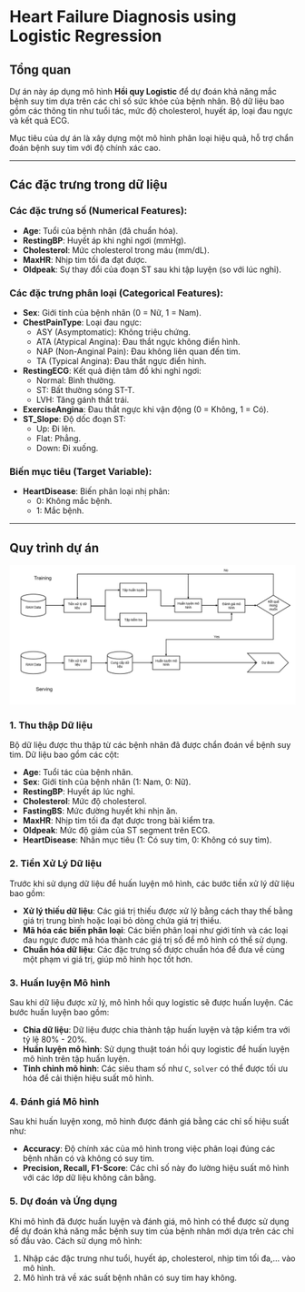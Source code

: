 # Heart Failure Diagnosis using Logistic Regression

## Tổng quan

Dự án này áp dụng mô hình **Hồi quy Logistic** để dự đoán khả năng mắc bệnh suy tim dựa trên các chỉ số sức khỏe của bệnh nhân. Bộ dữ liệu bao gồm các thông tin như tuổi tác, mức độ cholesterol, huyết áp, loại đau ngực và kết quả ECG.

Mục tiêu của dự án là xây dựng một mô hình phân loại hiệu quả, hỗ trợ chẩn đoán bệnh suy tim với độ chính xác cao.

---

## Các đặc trưng trong dữ liệu

### Các đặc trưng số (Numerical Features):

- **Age**: Tuổi của bệnh nhân (đã chuẩn hóa).
- **RestingBP**: Huyết áp khi nghỉ ngơi (mmHg).
- **Cholesterol**: Mức cholesterol trong máu (mm/dL).
- **MaxHR**: Nhịp tim tối đa đạt được.
- **Oldpeak**: Sự thay đổi của đoạn ST sau khi tập luyện (so với lúc nghỉ).

### Các đặc trưng phân loại (Categorical Features):

- **Sex**: Giới tính của bệnh nhân (0 = Nữ, 1 = Nam).
- **ChestPainType**: Loại đau ngực:
  - ASY (Asymptomatic): Không triệu chứng.
  - ATA (Atypical Angina): Đau thắt ngực không điển hình.
  - NAP (Non-Anginal Pain): Đau không liên quan đến tim.
  - TA (Typical Angina): Đau thắt ngực điển hình.
- **RestingECG**: Kết quả điện tâm đồ khi nghỉ ngơi:
  - Normal: Bình thường.
  - ST: Bất thường sóng ST-T.
  - LVH: Tăng gánh thất trái.
- **ExerciseAngina**: Đau thắt ngực khi vận động (0 = Không, 1 = Có).
- **ST_Slope**: Độ dốc đoạn ST:
  - Up: Đi lên.
  - Flat: Phẳng.
  - Down: Đi xuống.

### Biến mục tiêu (Target Variable):

- **HeartDisease**: Biến phân loại nhị phân:
  - 0: Không mắc bệnh.
  - 1: Mắc bệnh.

---

## Quy trình dự án

![Workflow Diagram](/images/project_%20process.png)

### 1. **Thu thập Dữ liệu**

Bộ dữ liệu được thu thập từ các bệnh nhân đã được chẩn đoán về bệnh suy tim. Dữ liệu bao gồm các cột:

- **Age**: Tuổi tác của bệnh nhân.
- **Sex**: Giới tính của bệnh nhân (1: Nam, 0: Nữ).
- **RestingBP**: Huyết áp lúc nghỉ.
- **Cholesterol**: Mức độ cholesterol.
- **FastingBS**: Mức đường huyết khi nhịn ăn.
- **MaxHR**: Nhịp tim tối đa đạt được trong bài kiểm tra.
- **Oldpeak**: Mức độ giảm của ST segment trên ECG.
- **HeartDisease**: Nhãn mục tiêu (1: Có suy tim, 0: Không có suy tim).

### 2. **Tiền Xử Lý Dữ liệu**

Trước khi sử dụng dữ liệu để huấn luyện mô hình, các bước tiền xử lý dữ liệu bao gồm:

- **Xử lý thiếu dữ liệu**: Các giá trị thiếu được xử lý bằng cách thay thế bằng giá trị trung bình hoặc loại bỏ dòng chứa giá trị thiếu.
- **Mã hóa các biến phân loại**: Các biến phân loại như giới tính và các loại đau ngực được mã hóa thành các giá trị số để mô hình có thể sử dụng.
- **Chuẩn hóa dữ liệu**: Các đặc trưng số được chuẩn hóa để đưa về cùng một phạm vi giá trị, giúp mô hình học tốt hơn.

### 3. **Huấn luyện Mô hình**

Sau khi dữ liệu được xử lý, mô hình hồi quy logistic sẽ được huấn luyện. Các bước huấn luyện bao gồm:

- **Chia dữ liệu**: Dữ liệu được chia thành tập huấn luyện và tập kiểm tra với tỷ lệ 80% - 20%.
- **Huấn luyện mô hình**: Sử dụng thuật toán hồi quy logistic để huấn luyện mô hình trên tập huấn luyện.
- **Tinh chỉnh mô hình**: Các siêu tham số như `C`, `solver` có thể được tối ưu hóa để cải thiện hiệu suất mô hình.

### 4. **Đánh giá Mô hình**

Sau khi huấn luyện xong, mô hình được đánh giá bằng các chỉ số hiệu suất như:

- **Accuracy**: Độ chính xác của mô hình trong việc phân loại đúng các bệnh nhân có và không có suy tim.
- **Precision, Recall, F1-Score**: Các chỉ số này đo lường hiệu suất mô hình với các lớp dữ liệu không cân bằng.

### 5. **Dự đoán và Ứng dụng**

Khi mô hình đã được huấn luyện và đánh giá, mô hình có thể được sử dụng để dự đoán khả năng mắc bệnh suy tim của bệnh nhân mới dựa trên các chỉ số đầu vào. Cách sử dụng mô hình:

1. Nhập các đặc trưng như tuổi, huyết áp, cholesterol, nhịp tim tối đa,... vào mô hình.
2. Mô hình trả về xác suất bệnh nhân có suy tim hay không.
